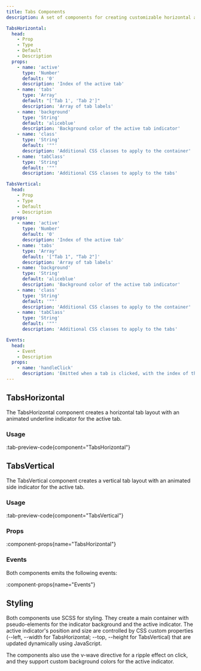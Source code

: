 ```yaml
---
title: Tabs Components
description: A set of components for creating customizable horizontal and vertical tab layouts with smooth transitions.

TabsHorizontal:
  head:
    - Prop
    - Type
    - Default
    - Description
  props:
    - name: 'active'
      type: 'Number'
      default: '0'
      description: 'Index of the active tab'
    - name: 'tabs'
      type: 'Array'
      default: "['Tab 1', 'Tab 2']"
      description: 'Array of tab labels'
    - name: 'background'
      type: 'String'
      default: 'aliceblue'
      description: 'Background color of the active tab indicator'
    - name: 'class'
      type: 'String'
      default: '""'
      description: 'Additional CSS classes to apply to the container'
    - name: 'tabClass'
      type: 'String'
      default: '""'
      description: 'Additional CSS classes to apply to the tabs'

TabsVertical:
  head:
    - Prop
    - Type
    - Default
    - Description
  props:
    - name: 'active'
      type: 'Number'
      default: '0'
      description: 'Index of the active tab'
    - name: 'tabs'
      type: 'Array'
      default: '["Tab 1", "Tab 2"]'
      description: 'Array of tab labels'
    - name: 'background'
      type: 'String'
      default: 'aliceblue'
      description: 'Background color of the active tab indicator'
    - name: 'class'
      type: 'String'
      default: '""'
      description: 'Additional CSS classes to apply to the container'
    - name: 'tabClass'
      type: 'String'
      default: '""'
      description: 'Additional CSS classes to apply to the tabs'

Events:
  head:
    - Event
    - Description
  props:
    - name: 'handleClick'
      description: 'Emitted when a tab is clicked, with the index of the clicked tab'
---
```


## TabsHorizontal

The TabsHorizontal component creates a horizontal tab layout with an animated underline indicator for the active tab.

### Usage

:tab-preview-code{component="TabsHorizontal"}

## TabsVertical

The TabsVertical component creates a vertical tab layout with an animated side indicator for the active tab.

### Usage

:tab-preview-code{component="TabsVertical"}

### Props

:component-props{name="TabsHorizontal"}

### Events

Both components emits the following events:

:component-props{name="Events"}

## Styling

Both components use SCSS for styling. They create a main container with pseudo-elements for the indicator background and the active indicator. The active indicator's position and size are controlled by CSS custom properties (--left, --width for TabsHorizontal; --top, --height for TabsVertical) that are updated dynamically using JavaScript.

The components also use the v-wave directive for a ripple effect on click, and they support custom background colors for the active indicator.
